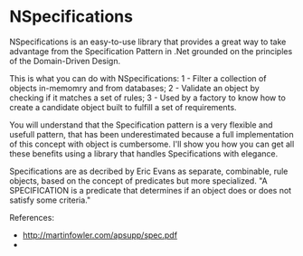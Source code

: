 NSpecifications
====

NSpecifications is an easy-to-use library that provides a great way to take advantage from the Specification Pattern in .Net grounded on the principles of the  Domain-Driven Design.

This is what you can do with NSpecifications:
1 - Filter a collection of objects in-memomry and from databases;
2 - Validate an object by checking if it matches a set of rules;
3 - Used by a factory to know how to create a candidate object built to fulfill a set of requirements.

You will understand that the Specification pattern is a very flexible and usefull pattern, that has been underestimated because a full implementation of this concept with object is cumbersome. I'll show you how you can get all these benefits using a library that handles Specifications with elegance.

Specifications are as decribed by Eric Evans as separate, combinable, rule objects, based on the concept of predicates but more specialized. "A SPECIFICATION is a predicate that determines if an object does or does not satisfy some criteria."





References:
- http://martinfowler.com/apsupp/spec.pdf
- 
